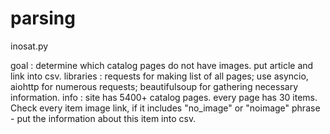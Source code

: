 # parsing

inosat.py

goal : determine which catalog pages do not have images. put article and link into csv.
libraries : requests for making list of all pages; use asyncio, aiohttp for numerous requests; beautifulsoup for gathering necessary information.
info : site has 5400+ catalog pages. every page has 30 items. Check every item image link, if it includes "no_image" or "noimage" phrase - put the information about this item into csv.
